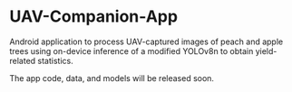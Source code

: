 # UAV-Companion-App
Android application to process UAV-captured images of peach and apple trees using on-device inference of a modified YOLOv8n to obtain yield-related statistics.

The app code, data, and models will be released soon. 
